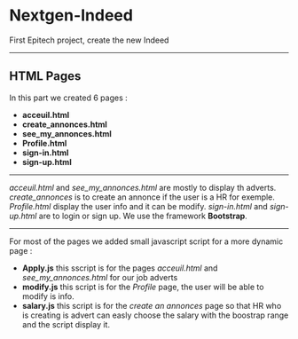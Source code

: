# Nextgen-Indeed
First Epitech project, create the new Indeed

_______________________________________________________________________________________________

## HTML Pages
In this part we created 6 pages :
- **acceuil.html**
- **create_annonces.html**
- **see_my_annonces.html**
- **Profile.html**
- **sign-in.html**
- **sign-up.html**

________________________________________________________________________________________________

*acceuil.html* and *see_my_annonces.html* are mostly to display th adverts.
*create_annonces* is to create an annonce if the user is a HR for exemple.
*Profile.html* display the user info and it can be modify.
*sign-in.html* and *sign-up.html* are to login or sign up.
We use the framework **Bootstrap**.

________________________________________________________________________________________________

For most of the pages we added small javascript script for a more dynamic page :
- **Apply.js** this sscript is for the pages *acceuil.html* and *see_my_annonces.html* for our job adverts
- **modify.js** this script is for the *Profile* page, the user will be able to modify is info.
- **salary.js**  this script is for the *create an annonces* page so that HR who is creating is advert can easly choose the salary with the boostrap range and the script display it.
